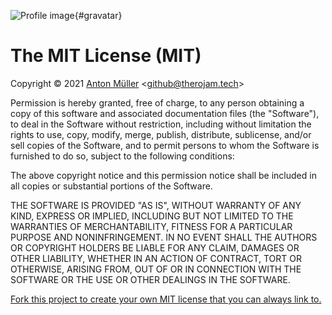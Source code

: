 ![Profile
image](https://gravatar.com/avatar/13e64687149c3eba873182ea06fd3d54){#gravatar}

# The MIT License (MIT)

Copyright © 2021 [Anton Müller](https://github.com/therojam)
\<[github@therojam.tech](mailto:github@therojam.tech)\>

Permission is hereby granted, free of charge, to any person obtaining a
copy of this software and associated documentation files (the
"Software"), to deal in the Software without restriction, including
without limitation the rights to use, copy, modify, merge, publish,
distribute, sublicense, and/or sell copies of the Software, and to
permit persons to whom the Software is furnished to do so, subject to
the following conditions:

The above copyright notice and this permission notice shall be included
in all copies or substantial portions of the Software.

THE SOFTWARE IS PROVIDED "AS IS", WITHOUT WARRANTY OF ANY KIND, EXPRESS
OR IMPLIED, INCLUDING BUT NOT LIMITED TO THE WARRANTIES OF
MERCHANTABILITY, FITNESS FOR A PARTICULAR PURPOSE AND NONINFRINGEMENT.
IN NO EVENT SHALL THE AUTHORS OR COPYRIGHT HOLDERS BE LIABLE FOR ANY
CLAIM, DAMAGES OR OTHER LIABILITY, WHETHER IN AN ACTION OF CONTRACT,
TORT OR OTHERWISE, ARISING FROM, OUT OF OR IN CONNECTION WITH THE
SOFTWARE OR THE USE OR OTHER DEALINGS IN THE SOFTWARE.

[Fork this project to create your own MIT license that you can always
link to.](https://github.com/remy/mit-license)
